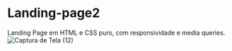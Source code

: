 # Landing-page2
Landing Page em HTML e CSS puro, com responsividade e media queries.
![Captura de Tela (12)](https://user-images.githubusercontent.com/89216872/215372101-d640e8e5-d251-46a2-820d-130b5d7b5296.png)

